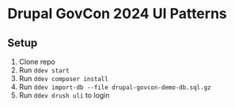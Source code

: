 # Drupal GovCon 2024 UI Patterns

## Setup <a name="setup"></a>

1. Clone repo
2. Run `ddev start`
3. Run `ddev composer install`
4. Run `ddev import-db --file drupal-govcon-demo-db.sql.gz`
5. Run `ddev drush uli` to login

